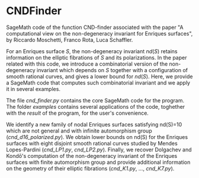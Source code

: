 # CNDFinder
SageMath code of the function CND-finder associated with the paper "A computational view on the non-degeneracy invariant for Enriques surfaces", by Riccardo Moschetti, Franco Rota, Luca Schaffler.

For an Enriques surface $S$, the non-degeneracy invariant $nd(S)$ retains information on the elliptic fibrations of $S$ and its polarizations. In the paper related with this code, we introduce a combinatorial version of the non-degeneracy invariant which depends on $S$ together with a configuration of smooth rational curves, and gives a lower bound for $nd(S)$. Here, we provide a SageMath code that computes such combinatorial invariant and we apply it in several examples. 

The file *cnd_finder.py* contains the core SageMath code for the program. 
The folder *examples* contains several applications of the code, toghether with the *result* of the program, for the user's convenience.

We identify a new family of nodal Enriques surfaces satisfying nd(S)=10 which are not general and with infinite automorphism group (*cnd_d16_polarized.py*). We obtain lower bounds on nd(S) for the Enriques surfaces with eight disjoint smooth rational curves studied by Mendes Lopes-Pardini (*cnd_LP1.py*, *cnd_LP2.py*). Finally, we recover Dolgachev and Kondō's computation of the non-degeneracy invariant of the Enriques surfaces with finite automorphism group and provide additional information on the geometry of their elliptic fibrations (*cnd_K1.py*, ..., *cnd_K7.py*).
